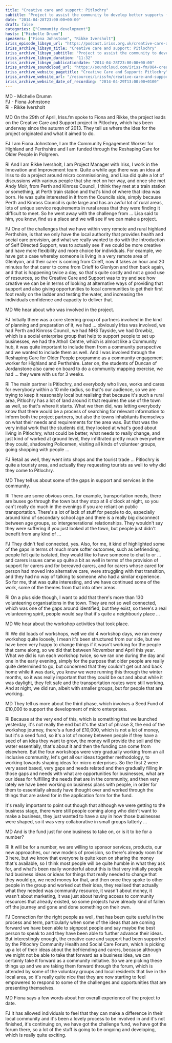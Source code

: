 ```yaml
---
title: "Creative care and support: Pitlochry"
subtitle: "Project to assist the community to develop better supports for people who use social services and forms part of the Creative Quarter programme of work."
date: "2014-04-28T23:00:00+00:00"
draft: false
categories: ["Community development"]
hosts: ["Michelle Drumm"]
speakers: ["Fiona Johnstone", "Rikke Iversholt"]
iriss_episode_libsyn_url: "https://podcast.iriss.org.uk/creative-care-and-support-pitlochry-1"
iriss_archive_libsyn_title: "Creative care and support: Pitlochry"
iriss_archive_libsyn_subtitle: "Project to assist the community to develop better supports for people who use social services and forms part of the Creative Quarter programme of work."
iriss_archive_libsyn_duration: "11:32"
iriss_archive_libsyn_publicationdate: "2014-04-28T23:00:00+00:00"
iriss_archive_soundcloud_url: "https://soundcloud.com/iriss-fm/084-creative-care-and-support-pitlochry"
iriss_archive_website_pagetitle: "Creative Care and Support: Pitlochry"
iriss_archive_website_url: "/resources/irissfm/creative-care-and-support-pitlochry"
iriss_archive_website_date_of_recording: "2014-04-29T13:00:00+0100"
---
```

MD - Michelle Drumm  
FJ - Fiona Johnstone  
RI - Rikke Iversholt

MD On the 29th of April, Iriss.fm spoke to Fiona and Rikke, the project leads on the Creative Care and Support project in Pitlochry, which has been underway since the autumn of 2013. They tell us where the idea for the project originated and what it aimed to do.

FJ I am Fiona Johnstone, I am the Community Engagement Worker for Highland and Perthshire and I am funded through the Reshaping Care for Older People in Polgreen.

RI And I am Rikke Iversholt, I am Project Manager with Iriss, I work in the Innovation and Improvement team. Quite a while ago there was an idea at Iriss to do a project around micro commissioning, and Lisa did quite a lot of discussions with various people that she met on her way, and once she met Andy Moir, from Perth and Kinross Council, I think they met at a train station or something, at Perth train station and that's kind of where that idea was born. He was quite interested in it from the Councils side, simply because Perth and Kinross Council is quite large and has an awful lot of rural areas, lots of unique service requirements in rural areas that they were finding it difficult to meet. So he went away with the challenge from ... Lisa said to him, you know, find us a place and we will see if we can make a project.

FJ One of the challenges that we have within very remote and rural highland Perthshire, is that we only have the local authority that provides health and social care provision, and what we really wanted to do with the introduction of Self Directed Support, was to actually see if we could be more creative and have more flexibility and more choice for individuals. For example, we have got a case whereby someone is living in a very remote area of Glenlyon, and their carer is coming from Crieff, now it takes an hour and 20 minutes for that carer to come from Crieff to Glenlyon and then back again, and that is happening twice a day, so that's quite costly and not a good use of resources, so the Creative Care and Support was to try and see how creative we can be in terms of looking at alternative ways of providing that support and also giving opportunities to local communities to get their first foot really on the ladder and testing the water, and increasing the individuals confidence and capacity to deliver that.

MD We hear about who was involved in the project.

FJ Initially there was a core steering group of partners involved in the kind of planning and preparation of it, we had ... obviously Iriss was involved, we had Perth and Kinross Council, we had NHS Tayside, we had Growbiz, which is a social enterprise group that help to support people to set up businesses, we had the Atholl Centre, which is almost like a Community hub, it was quite important to include them from a community perspective and we wanted to include them as well. And I was involved through the Reshaping Care for Older People programme as a community engagement worker for Highland and Perthshire. Later on, the students of Duncan of Jordanstone also came on board to do a community mapping exercise, we had ... they were with us for 3 weeks.

RI The main partner is Pitlochry, and everybody who lives, works and cares for everybody within a 10 mile radius, so that's our audience, so we are trying to keep it reasonably local but realising that because it's such a rural area, Pitlochry has a lot of land around it that requires the use of the town as well, so that's where it starts. What we then did, was letting everybody know that there would be a process of searching for relevant information to inform both the project partners, but also the towns inhabitants themselves on what their needs and requirements for the area was. But that was the very initial work that the students did, they looked at what's good about living in Pitlochry, what could be better, what needs to really change, and just kind of worked at ground level, they infiltrated pretty much everywhere they could, shadowing Policemen, visiting all kinds of volunteer groups, going shopping with people ...

FJ Retail as well, they went into shops and the tourist trade ... Pitlochry is quite a touristy area, and actually they requesting tourists as well to why did they come to Pitlochry.

MD They tell us about some of the gaps in support and services in the community.

RI There are some obvious ones, for example, transportation needs, there are buses go through the town but they stop at 8 o'clock at night, so you can't really do much in the evenings if you are reliant on public transportation. There's a lot of lack of stuff for people to do, especially around kind of secondary school age and there is a really big disconnect between age groups, so intergenerational relationships. They wouldn't say they were suffering if you just looked at the town, but people just didn't benefit from any kind of ...

FJ They didn't feel connected, yes. Also, for me, it kind of highlighted some of the gaps in terms of much more softer outcomes, such as befriending, people felt quite isolated, they would like to have someone to chat to or ... and carers issues came up quite a bit as well in terms of the provision of support for carers and for bereaved carers, and for carers whose cared for person had moved into alternative care, were struggling with that transition, and they had no way of talking to someone who had a similar experience. So for me, that was quite interesting, and we have continued some of the work, some of the themes from that into other areas.

RI On a plus side though, I want to add that there's more than 130 volunteering organisations in the town. They are not so well connected, which was one of the gaps around identified, but they exist, so there's a real volunteering spirit, people would say that it's quite a neighbourly place ...

MD We hear about the workshop activities that took place.

RI We did loads of workshops, well we did 4 workshop days, we ran every workshop quite loosely, I mean it's been structured from our side, but we have been very happy to change things if it wasn't working for the people that came along, so we did that between November and April this year. What we did is run each workshop twice, so we ran one during the day and one in the early evening, simply for the purpose that older people are really quite determined to go, but concerned that they couldn't get out and back home while it was dark, you know we were running this through the winter months, so it was really important that they could be out and about while it was daylight, they felt safe and the transportation routes were still working. And at night, we did run, albeit with smaller groups, but for people that are working.

MD They tell us more about the third phase, which involves a Seed Fund of £10,000 to support the development of micro enterprises.

RI Because at the very end of this, which is something that we launched yesterday, it's not really the end but it's the start of phrase 3, the end of the workshop journey, there's a fund of £10,000, which is not a lot of money, but it's a seed fund, so it's a lot of money between people if they have a seed of an idea they want to grow, the money will provide the soil and the water essentially, that's about it and then the funding can come from elsewhere. But the four workshops were very gradually working from an all inclusive community, let's get all our ideas together methodology, to working towards shaping ideas for micro enterprises. So the first 2 were very asset based, very gaps and needs related and then gradually filling in those gaps and needs with what are opportunities for businesses, what are our ideas for fulfilling the needs that are in the community, and then very lately we have been working on business plans with people, in order for them to essentially already have thought over and worked through the things that are asked for in the application form for the fund.

It's really important to point out though that although we were getting to the business stage, there were still people coming along who didn't want to make a business, they just wanted to have a say in how those businesses were shaped, so it was very collaborative in small groups latterly ...

MD And is the fund just for one business to take on, or is it to be for a number?

RI It will be for a number, we are willing to sponsor services, products, our new approaches, our new models of provision, so there's already room for 3 here, but we know that everyone is quite keen on sharing the money that's available, so I think most people will be quite humble in what they ask for, and what's been really wonderful about this is that very initially people had business ideas or ideas for things that really needed to change that they would go, we need money for that, and then once they spoke to other people in the group and worked out their idea, they realised that actually what they needed was community resource, it wasn't about money, it wasn't about marketing, it was just about having access to community resources that already existed, so some projects have already kind of fallen off the journey and gone and done something on their own.

FJ Connection for the right people as well, that has been quite useful in the process and term, particularly when some of the ideas that are coming forward we have been able to signpost people and say maybe the best person to speak to and they have been able to further advance their ideas. But interestingly enough, the creative care and support had been supported by the Pitlochry Community Health and Social Care Forum, which is picking up a lot of their ideas about the befriending and carers, because although we might not be able to take that forward as a business idea, we can certainly take it forward as a community initiative. So we are picking these things up and we are taking them forward through the forum, which is attended by some of the voluntary groups and local residents that live in the local area, so it's really quite nice that they are now starting to feel empowered to respond to some of the challenges and opportunities that are presenting themselves.

MD Fiona says a few words about her overall experience of the project to date.

FJ It has allowed individuals to feel that they can make a difference in their local community and it's been a lovely process to be involved in and it's not finished, it's continuing on, we have got the challenge fund, we have got the forum there, so a lot of the stuff is going to be ongoing and developing, which is really quite exciting.